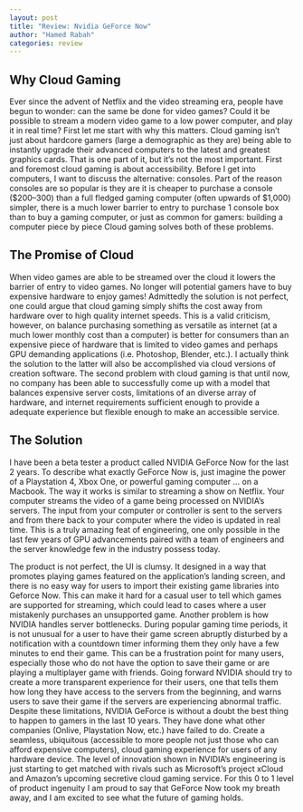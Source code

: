 ```yaml
---
layout: post
title: "Review: Nvidia GeForce Now"
author: "Hamed Rabah"
categories: review
---
```


## Why Cloud Gaming
Ever since the advent of Netflix and the video streaming era, people have begun to wonder: can the same be done for video games? Could it be possible to stream a modern video game to a low power computer, and play it in real time?
First let me start with why this matters. Cloud gaming isn’t just about hardcore gamers (large a demographic as they are) being able to instantly upgrade their advanced computers to the latest and greatest graphics cards. That is one part of it, but it’s not the most important. First and foremost cloud gaming is about accessibility.
Before I get into computers, I want to discuss the alternative: consoles. Part of the reason consoles are so popular is they are
it is cheaper to purchase a console ($200–300) than a full fledged gaming computer (often upwards of $1,000)
simpler, there is a much lower barrier to entry to purchase 1 console box than to buy a gaming computer, or just as common for gamers: building a computer piece by piece
Cloud gaming solves both of these problems.
## The Promise of Cloud
When video games are able to be streamed over the cloud it lowers the barrier of entry to video games. No longer will potential gamers have to buy expensive hardware to enjoy games!
Admittedly the solution is not perfect, one could argue that cloud gaming simply shifts the cost away from hardware over to high quality internet speeds. This is a valid criticism, however, on balance purchasing something as versatile as internet (at a much lower monthly cost than a computer) is better for consumers than an expensive piece of hardware that is limited to video games and perhaps GPU demanding applications (i.e. Photoshop, Blender, etc.). I actually think the solution to the latter will also be accomplished via cloud versions of creation software.
The second problem with cloud gaming is that until now, no company has been able to successfully come up with a model that balances expensive server costs, limitations of an diverse array of hardware, and internet requirements sufficient enough to provide a adequate experience but flexible enough to make an accessible service.

## The Solution
I have been a beta tester a product called NVIDIA GeForce Now for the last 2 years. To describe what exactly GeForce Now is, just imagine the power of a Playstation 4, Xbox One, or powerful gaming computer … on a Macbook.
The way it works is similar to streaming a show on Netflix. Your computer streams the video of a game being processed on NVIDIA’s servers. The input from your computer or controller is sent to the servers and from there back to your computer where the video is updated in real time. This is a truly amazing feat of engineering, one only possible in the last few years of GPU advancements paired with a team of engineers and the server knowledge few in the industry possess today.

The product is not perfect, the UI is clumsy. It designed in a way that promotes playing games featured on the application’s landing screen, and there is no easy way for users to import their existing game libraries into Geforce Now. This can make it hard for a casual user to tell which games are supported for streaming, which could lead to cases where a user mistakenly purchases an unsupported game.
Another problem is how NVIDIA handles server bottlenecks. During popular gaming time periods, it is not unusual for a user to have their game screen abruptly disturbed by a notification with a countdown timer informing them they only have a few minutes to end their game. This can be a frustration point for many users, especially those who do not have the option to save their game or are playing a multiplayer game with friends. Going forward NVIDIA should try to create a more transparent experience for their users, one that tells them how long they have access to the servers from the beginning, and warns users to save their game if the servers are experiencing abnormal traffic.
Despite these limitations, NVIDIA GeForce is without a doubt the best thing to happen to gamers in the last 10 years. They have done what other companies (Onlive, Playstation Now, etc.) have failed to do. Create a seamless, ubiquitous (accessible to more people not just those who can afford expensive computers), cloud gaming experience for users of any hardware device. The level of innovation shown in NVIDIA’s engineering is just starting to get matched with rivals such as Microsoft’s project xCloud and Amazon’s upcoming secretive cloud gaming service. For this 0 to 1 level of product ingenuity I am proud to say that GeForce Now took my breath away, and I am excited to see what the future of gaming holds.